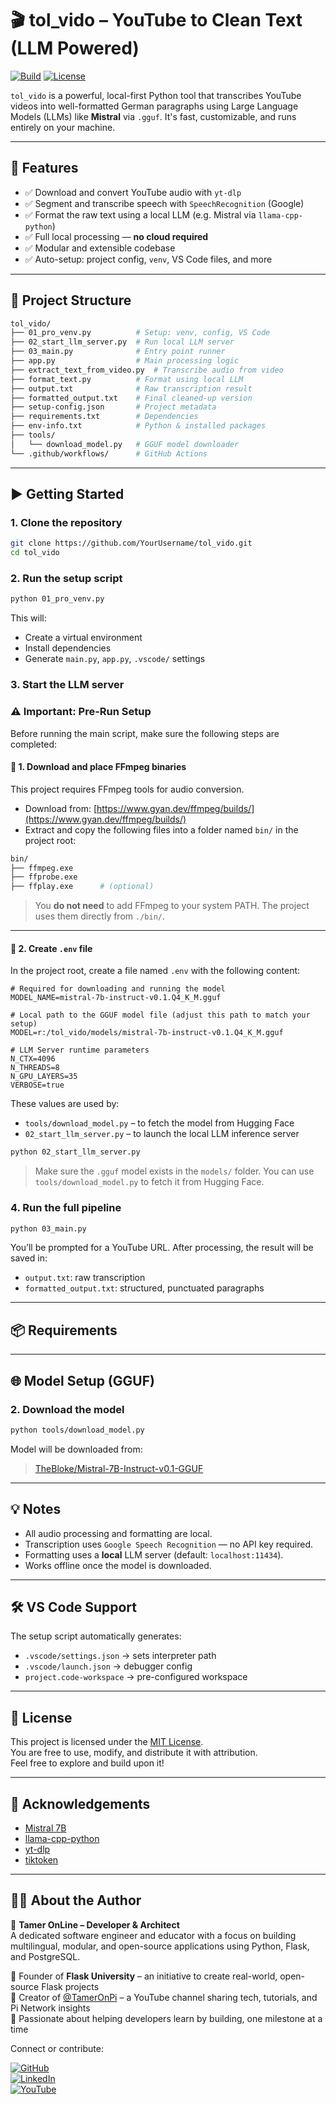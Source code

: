 # 🎬 tol_vido – YouTube to Clean Text (LLM Powered)

[![Build](https://github.com/TamerOnLine/pro_venv/actions/workflows/test-pro_venv.yml/badge.svg)](https://github.com/TamerOnLine/pro_venv/actions)
[![License](https://img.shields.io/github/license/TamerOnLine/pro_venv?style=flat-square)](LICENSE)

`tol_vido` is a powerful, local-first Python tool that transcribes YouTube videos into well-formatted German paragraphs using Large Language Models (LLMs) like **Mistral** via `.gguf`. It's fast, customizable, and runs entirely on your machine.

---

## 🚀 Features

- ✅ Download and convert YouTube audio with `yt-dlp`
- ✅ Segment and transcribe speech with `SpeechRecognition` (Google)
- ✅ Format the raw text using a local LLM (e.g. Mistral via `llama-cpp-python`)
- ✅ Full local processing — **no cloud required**
- ✅ Modular and extensible codebase
- ✅ Auto-setup: project config, `venv`, VS Code files, and more

---

## 🧱 Project Structure

```bash
tol_vido/
├── 01_pro_venv.py          # Setup: venv, config, VS Code
├── 02_start_llm_server.py  # Run local LLM server
├── 03_main.py              # Entry point runner
├── app.py                  # Main processing logic
├── extract_text_from_video.py  # Transcribe audio from video
├── format_text.py          # Format using local LLM
├── output.txt              # Raw transcription result
├── formatted_output.txt    # Final cleaned-up version
├── setup-config.json       # Project metadata
├── requirements.txt        # Dependencies
├── env-info.txt            # Python & installed packages
├── tools/
│   └── download_model.py   # GGUF model downloader
└── .github/workflows/      # GitHub Actions
```

---

## ▶️ Getting Started

### 1. Clone the repository

```bash
git clone https://github.com/YourUsername/tol_vido.git
cd tol_vido
```

### 2. Run the setup script

```bash
python 01_pro_venv.py
```

This will:
- Create a virtual environment
- Install dependencies
- Generate `main.py`, `app.py`, `.vscode/` settings

### 3. Start the LLM server
### ⚠️ Important: Pre-Run Setup

Before running the main script, make sure the following steps are completed:

#### 📁 1. Download and place FFmpeg binaries
This project requires FFmpeg tools for audio conversion.

- Download from: [https://www.gyan.dev/ffmpeg/builds/](https://www.gyan.dev/ffmpeg/builds/)
- Extract and copy the following files into a folder named `bin/` in the project root:

```bash
bin/
├── ffmpeg.exe
├── ffprobe.exe
├── ffplay.exe      # (optional)
```

> You **do not need** to add FFmpeg to your system PATH. The project uses them directly from `./bin/`.

---

#### 📄 2. Create `.env` file

In the project root, create a file named `.env` with the following content:

```env
# Required for downloading and running the model
MODEL_NAME=mistral-7b-instruct-v0.1.Q4_K_M.gguf

# Local path to the GGUF model file (adjust this path to match your setup)
MODEL=r:/tol_vido/models/mistral-7b-instruct-v0.1.Q4_K_M.gguf

# LLM Server runtime parameters
N_CTX=4096
N_THREADS=8
N_GPU_LAYERS=35
VERBOSE=true
```

These values are used by:
- `tools/download_model.py` – to fetch the model from Hugging Face
- `02_start_llm_server.py` – to launch the local LLM inference server


```bash
python 02_start_llm_server.py
```

> Make sure the `.gguf` model exists in the `models/` folder. You can use `tools/download_model.py` to fetch it from Hugging Face.

### 4. Run the full pipeline

```bash
python 03_main.py
```

You’ll be prompted for a YouTube URL. After processing, the result will be saved in:

- `output.txt`: raw transcription  
- `formatted_output.txt`: structured, punctuated paragraphs

---

## 📦 Requirements
---

## 🌐 Model Setup (GGUF)
### 2. Download the model

```bash
python tools/download_model.py
```

Model will be downloaded from:
> [TheBloke/Mistral-7B-Instruct-v0.1-GGUF](https://huggingface.co/TheBloke/Mistral-7B-Instruct-v0.1-GGUF)

---

## 💡 Notes

- All audio processing and formatting are local.
- Transcription uses `Google Speech Recognition` — no API key required.
- Formatting uses a **local** LLM server (default: `localhost:11434`).
- Works offline once the model is downloaded.

---

## 🛠 VS Code Support

The setup script automatically generates:

- `.vscode/settings.json` → sets interpreter path
- `.vscode/launch.json` → debugger config
- `project.code-workspace` → pre-configured workspace

---

## 📜 License

This project is licensed under the [MIT License](LICENSE).  
You are free to use, modify, and distribute it with attribution.  
Feel free to explore and build upon it!

---

## 🙌 Acknowledgements

- [Mistral 7B](https://mistral.ai/)
- [llama-cpp-python](https://github.com/abetlen/llama-cpp-python)
- [yt-dlp](https://github.com/yt-dlp/yt-dlp)
- [tiktoken](https://github.com/openai/tiktoken)

---

## 👨‍💻 About the Author

🎯 **Tamer OnLine – Developer & Architect**  
A dedicated software engineer and educator with a focus on building multilingual, modular, and open-source applications using Python, Flask, and PostgreSQL.

🔹 Founder of **Flask University** – an initiative to create real-world, open-source Flask projects  
🔹 Creator of [@TamerOnPi](https://www.youtube.com/@mystrotamer) – a YouTube channel sharing tech, tutorials, and Pi Network insights  
🔹 Passionate about helping developers learn by building, one milestone at a time

Connect or contribute:

[![GitHub](https://img.shields.io/badge/GitHub-TamerOnLine-181717?style=flat&logo=github)](https://github.com/TamerOnLine)  
[![LinkedIn](https://img.shields.io/badge/LinkedIn-Profile-blue?style=flat&logo=linkedin)](https://www.linkedin.com/in/tameronline/)  
[![YouTube](https://img.shields.io/badge/YouTube-TamerOnPi-red?style=flat&logo=youtube)](https://www.youtube.com/@mystrotamer)
